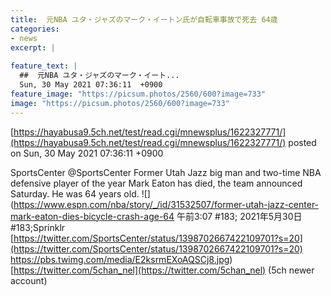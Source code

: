 ```yaml
---
title:  元NBA ユタ・ジャズのマーク・イートン氏が自転車事故で死去 64歳  
categories:
- news
excerpt: |
  
feature_text: |
  ##  元NBA ユタ・ジャズのマーク・イート...
  Sun, 30 May 2021 07:36:11  +0900
feature_image: "https://picsum.photos/2560/600?image=733"
image: "https://picsum.photos/2560/600?image=733"
---
```


[https://hayabusa9.5ch.net/test/read.cgi/mnewsplus/1622327771/](https://hayabusa9.5ch.net/test/read.cgi/mnewsplus/1622327771/)
posted on Sun, 30 May 2021 07:36:11  +0900

<!--more-->

SportsCenter @SportsCenter Former Utah Jazz big man and two-time NBA defensive player of the year Mark Eaton has died, the team announced Saturday. He was 64 years old. ![](https://www.espn.com/nba/story/_/id/31532507/former-utah-jazz-center-mark-eaton-dies-bicycle-crash-age-64 午前3:07 #183; 2021年5月30日 #183;Sprinklr [https://twitter.com/SportsCenter/status/1398702667422109701?s=20](https://twitter.com/SportsCenter/status/1398702667422109701?s=20) https://pbs.twimg.com/media/E2ksrmEXoAQSCj8.jpg) [https://twitter.com/5chan_nel](https://twitter.com/5chan_nel) (5ch newer account)
